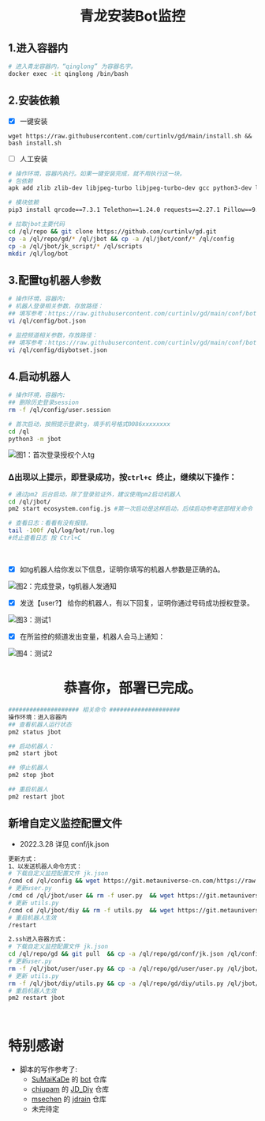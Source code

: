 



<h1 align="center">
  青龙安装Bot监控
  <br>
</h1>


## 1.进入容器内

``` bash
# 进入青龙容器内，“qinglong” 为容器名字。
docker exec -it qinglong /bin/bash
```

## 2.安装依赖

- [x] 一键安装

```
wget https://raw.githubusercontent.com/curtinlv/gd/main/install.sh && bash install.sh
```

- [ ] 人工安装

``` bash
# 操作环境，容器内执行。如果一键安装完成，就不用执行这一块。
# 包依赖
apk add zlib zlib-dev libjpeg-turbo libjpeg-turbo-dev gcc python3-dev libffi-dev musl-dev linux-headers

# 模块依赖
pip3 install qrcode==7.3.1 Telethon==1.24.0 requests==2.27.1 Pillow==9.0.0 python-socks==1.2.4 async_timeout==4.0.2 prettytable==3.0.0

# 拉取jbot主要代码
cd /ql/repo && git clone https://github.com/curtinlv/gd.git
cp -a /ql/repo/gd/* /ql/jbot && cp -a /ql/jbot/conf/* /ql/config 
cp -a /ql/jbot/jk_script/* /ql/scripts
mkdir /ql/log/bot

```



## 3.配置tg机器人参数

```bash
# 操作环境，容器内:
# 机器人登录相关参数，存放路径：
## 填写参考：https://raw.githubusercontent.com/curtinlv/gd/main/conf/bot.json
vi /ql/config/bot.json

# 监控频道相关参数，存放路径：
## 填写参考：https://raw.githubusercontent.com/curtinlv/gd/main/conf/botset.json
vi /ql/config/diybotset.json

```



## 4.启动机器人

```bash
# 操作环境，容器内:
## 删除历史登录session
rm -f /ql/config/user.session

# 首次启动，按照提示登录tg，填手机号格式0086xxxxxxxx
cd /ql
python3 -m jbot

```

![图1：首次登录授权个人tg](https://raw.githubusercontent.com/curtinlv/gd/main/img/p1.png)

### ∆出现以上提示，即登录成功，按`ctrl+c `终止，继续以下操作：

```bash
# 通过pm2 后台启动，除了登录验证外，建议使用pm2启动机器人
cd /ql/jbot/
pm2 start ecosystem.config.js #第一次启动是这样启动，后续启动参考底部相关命令

# 查看日志：看看有没有报错。
tail -100f /ql/log/bot/run.log
#终止查看日志 按 Ctrl+C


```

​																

- [x] 如tg机器人给你发以下信息，证明你填写的机器人参数是正确的∆。

![图2：完成登录，tg机器人发通知](https://raw.githubusercontent.com/curtinlv/gd/main/img/p2.png)

- [x] 发送【user?】 给你的机器人，有以下回复，证明你通过号码成功授权登录。

![图3：测试1](https://raw.githubusercontent.com/curtinlv/gd/main/img/p3.png)

- [x] 在所监控的频道发出变量，机器人会马上通知：

![图4：测试2](https://raw.githubusercontent.com/curtinlv/gd/main/img/p4.png)



<h1 align="center">
  恭喜你，部署已完成。
  <br>
</h1>






```bash
#################### 相关命令 ####################
操作环境：进入容器内
## 查看机器人运行状态
pm2 status jbot

## 启动机器人：
pm2 start jbot

## 停止机器人
pm2 stop jbot

## 重启机器人
pm2 restart jbot

```



## 新增自定义监控配置文件 

- 2022.3.28 详见 conf/jk.json

```bash
更新方式：
1、以发送机器人命令方式：
# 下载自定义监控配置文件 jk.json
/cmd cd /ql/config && wget https://git.metauniverse-cn.com/https://raw.githubusercontent.com/curtinlv/gd/main/conf/jk.json
# 更新user.py
/cmd cd /ql/jbot/user && rm -f user.py  && wget https://git.metauniverse-cn.com/https://raw.githubusercontent.com/curtinlv/gd/main/user/user.py
# 更新 utils.py
/cmd cd /ql/jbot/diy && rm -f utils.py  && wget https://git.metauniverse-cn.com/https://raw.githubusercontent.com/curtinlv/gd/main/diy/utils.py
# 重启机器人生效
/restart

2.ssh进入容器方式：
# 下载自定义监控配置文件 jk.json
cd /ql/repo/gd && git pull  && cp -a /ql/repo/gd/conf/jk.json /ql/config
# 更新user.py
rm -f /ql/jbot/user/user.py && cp -a /ql/repo/gd/user/user.py /ql/jbot/user/user.py
# 更新 utils.py
rm -f /ql/jbot/diy/utils.py && cp -a /ql/repo/gd/diy/utils.py /ql/jbot/diy/utils.py
# 重启机器人生效
pm2 restart jbot




```





# 特别感谢
- 脚本的写作参考了:
  - [SuMaiKaDe](https://github.com/SuMaiKaDe) 的 [bot](https://github.com/SuMaiKaDe/bot) 仓库
  - [chiupam](https://github.com/chiupam) 的 [JD_Diy](https://github.com/chiupam/JD_Diy) 仓库
  - [msechen](https://github.com/msechen) 的 [jdrain](https://github.com/msechen/jdrain) 仓库
  - 未完待定
